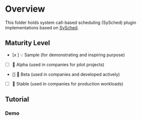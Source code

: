 # Overview

This folder holds system call-based scheduling (SySched) plugin implementations based on [SySched](https://github.com/kubernetes-sigs/scheduler-plugins/tree/master/kep/399-sysched-scoring).

## Maturity Level

<!-- Check one of the values: Sample, Alpha, Beta, GA -->

- [x ] 💡 Sample (for demonstrating and inspiring purpose)
- [ ] 👶 Alpha (used in companies for pilot projects)
- [] 👦 Beta (used in companies and developed actively)
- [ ] 👨 Stable (used in companies for production workloads)

## Tutorial


### Demo
